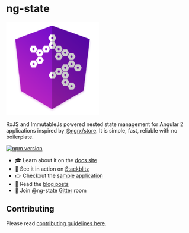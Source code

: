 # ng-state

![ng-state](logo.png)

RxJS and ImmutableJs powered nested state management for Angular 2 applications inspired by [@ngrx/store](https://github.com/ngrx/store). It is simple, fast, reliable with no boilerplate.

[![npm version](https://badge.fury.io/js/ng-state.svg)](https://badge.fury.io/js/ng-state)

- 🎓 Learn about it on the [docs site](https://vytautas.gitbook.io/ng-state)
- 🚀 See it in action on [Stackblitz](https://stackblitz.com/edit/ng-state-sample-app)
- 👉 Checkout the [sample application](https://github.com/ng-state/example-app)
- 📖 Read the [blog posts](https://vytautas.gitbook.io/ng-state/other-information/blog-posts)
- 📣 Join @ng-state [Gitter](https://gitter.im/App-State-Management/ng-state) room


## Contributing
<a name="contributing"></a>
Please read [contributing guidelines here](https://github.com/ng-state/store/blob/master/CONTRIBUTING.md).
